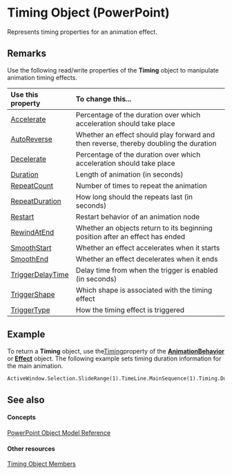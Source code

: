 
# Timing Object (PowerPoint)

Represents timing properties for an animation effect.


## Remarks

Use the following read/write properties of the  **Timing** object to manipulate animation timing effects.



|**Use this property**|**To change this...**|
|:-----|:-----|
|[Accelerate](3e1a7b53-e398-e814-56ed-9df19bb26a0d.md)|Percentage of the duration over which acceleration should take place|
|[AutoReverse](82137189-a7f0-bacc-0550-41c9b5ff9ded.md)|Whether an effect should play forward and then reverse, thereby doubling the duration|
|[Decelerate](3bf6fc1b-8f14-ef9a-cf70-69a93729f5bf.md)|Percentage of the duration over which acceleration should take place|
|[Duration](f8c47dda-9687-e437-8038-dae11c022914.md)|Length of animation (in seconds)|
|[RepeatCount](71d31607-6006-f2c0-cfa3-3711791331bc.md)|Number of times to repeat the animation|
|[RepeatDuration](8c69f0a7-224a-db67-2a94-0237f55f184e.md)|How long should the repeats last (in seconds)|
|[Restart](0dd82d15-aa92-1de9-6406-957710c26fb6.md)|Restart behavior of an animation node|
|[RewindAtEnd](2055f5aa-10d4-45a7-f25d-afaa924f0937.md)|Whether an objects return to its beginning position after an effect has ended|
|[SmoothStart](7e2f3578-7367-748d-7e3c-cd4643a71e9d.md)|Whether an effect accelerates when it starts|
|[SmoothEnd](4d5d746b-ed5f-e708-287f-62e02684040c.md)|Whether an effect decelerates when it ends|
|[TriggerDelayTime](4d14ffb0-e966-4708-ba30-4a9a1fe34766.md)|Delay time from when the trigger is enabled (in seconds)|
|[TriggerShape](0b9431d2-0cea-d279-4aa7-24dd145e987e.md)|Which shape is associated with the timing effect|
|[TriggerType](a868c747-6088-df48-3c93-50f4ab24ae85.md)|How the timing effect is triggered|

## Example

To return a  **Timing** object, use the[Timing](343f11d4-04bf-2637-dbbc-dc3256d57940.md)property of the  **[AnimationBehavior](70eeb4aa-b9ba-ff7d-93ee-425cf191a6cb.md)** or **[Effect](359ac3da-86cd-8003-d691-349d20fd1777.md)** object. The following example sets timing duration information for the main animation.


```vb
ActiveWindow.Selection.SlideRange(1).TimeLine.MainSequence(1).Timing.Duration = 5
```


## See also


#### Concepts


[PowerPoint Object Model Reference](00acd64a-5896-0459-39af-98df2849849e.md)
#### Other resources


[Timing Object Members](8d58b075-eb77-871e-7da4-11ba043eecca.md)
